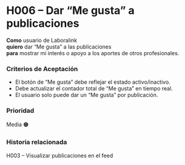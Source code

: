 # H006 – Dar “Me gusta” a publicaciones

**Como** usuario de Laboralink  
**quiero** dar “Me gusta” a las publicaciones  
**para** mostrar mi interés o apoyo a los aportes de otros profesionales.

### Criterios de Aceptación
- El botón de “Me gusta” debe reflejar el estado activo/inactivo.  
- Debe actualizar el contador total de “Me gusta” en tiempo real.  
- El usuario solo puede dar un “Me gusta” por publicación.

### Prioridad
Media 🟠

### Historia relacionada
H003 – Visualizar publicaciones en el feed
